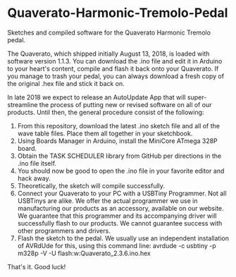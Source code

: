 # Quaverato-Harmonic-Tremolo-Pedal
Sketches and compiled software for the Quaverato Harmonic Tremolo pedal.

The Quaverato, which shipped initially August 13, 2018, is loaded with software version 1.1.3. You can download the .ino file and edit it in Arduino to your heart's content, compile and flash it back onto your Quaverato. If you manage to trash your pedal, you can always download a fresh copy of the original .hex file and stick it back on.

In late 2018 we expect to release an AutoUpdate App that will super-streamline the process of putting new or revised software on all of our products. Until then, the general procedure consist of the following:

1. From this repository, download the latest .ino sketch file and all of the wave table files. Place them all together in your sketchbook.
2. Using Boards Manager in Arduino, install the MiniCore ATmega 328P board.
3. Obtain the TASK SCHEDULER library from GitHub per directions in the .ino file itself.
4. You should now be good to open the .ino file in your favorite editor and hack away.
5. Theoretically, the sketch will compile successfully.
6. Connect your Quaverato to your PC with a USBTiny Programmer. Not all USBTinys are alike. We offer the actual programmer we use in manufacturing our products as an accessory, available on our website. We guarantee that this programmer and its accompanying driver will successfully flash to our products. We cannot guarantee success with other programmers and drivers.
7. Flash the sketch to the pedal. We usually use an independent installation of AVRdUde for this, using this command line: avrdude -c usbtiny -p m328p -V -U flash:w:Quaverato_2.3.6.ino.hex


That's it. Good luck!
